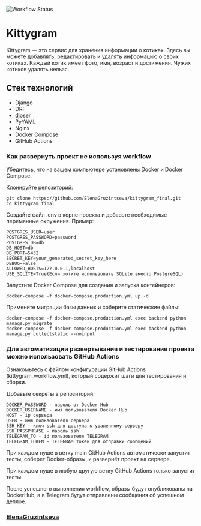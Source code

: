 ![Workflow Status](https://github.com/ElenaGruzintseva/kittygram_final/actions/workflows/main.yml/badge.svg)

# Kittygram

Kittygram — это сервис для хранения информации о котиках. Здесь вы можете добавлять, редактировать и удалять информацию о своих котиках. Каждый котик имеет фото, имя, возраст и достижения. Чужих котиков удалять нельзя.

## Стек технологий
 - Django
 - DRF
 - djoser
 - PyYAML
 - Nginx
 - Docker Compose
 - GitHub Actions

### Как развернуть проект не используя workflow

Убедитесь, что на вашем компьютере установлены Docker и Docker Compose.

Клонируйте репозиторий:

```
git clone https://github.com/ElenaGruzintseva/kittygram_final.git
cd kittygram_final
```

Создайте файл .env в корне проекта и добавьте необходимые переменные окружения. Пример:

```
POSTGRES_USER=user
POSTGRES_PASSWORD=password
POSTGRES_DB=db
DB_HOST=db
DB_PORT=5432
SECRET_KEY=your_generated_secret_key_here
DEBUG=False
ALLOWED_HOSTS=127.0.0.1,localhost
USE_SQLITE=True(Если хотите использовать SQLite вместо PostgreSQL)
```

Запустите Docker Compose для создания и запуска контейнеров:

```
docker-compose -f docker-compose.production.yml up -d
```

Примените миграции базы данных и соберите статические файлы:

```
docker-compose -f docker-compose.production.yml exec backend python manage.py migrate
docker-compose -f docker-compose.production.yml exec backend python manage.py collectstatic --noinput
```


### Для автоматизации развертывания и тестирования проекта можно использовать GitHub Actions

Ознакомьтесь с файлом конфигурации GitHub Actions (kittygram_workflow.yml), который содержит шаги для тестирования и сборки.

Добавьте секреты в репозиторий:

```
DOCKER_PASSWORD - пароль от Docker Hub
DOCKER_USERNAME - имя пользователя Docker Hub
HOST - ip сервера
USER - имя пользователя сервера
SSH_KEY - ключ ssh для доступа к удаленному серверу
SSH_PASSPHRASE - пароль ssh
TELEGRAM_TO - id пользователя TELEGRAM
TELEGRAM_TOKEN - TELEGRAM токен для отправки сообщений
```

При каждом пуше в ветку main GitHub Actions автоматически запустит тесты, соберет Docker-образы, и развернёт проект на сервере.

При каждом пуше в любую другую ветку GitHub Actions только запустит тесты.

После успешного выполнения workflow, образы будут опубликованы на DockerHub,
а в Telegram будут отправлены сообщения об успешном деплое.


### [ElenaGruzintseva](https://github.com/ElenaGruzintseva)